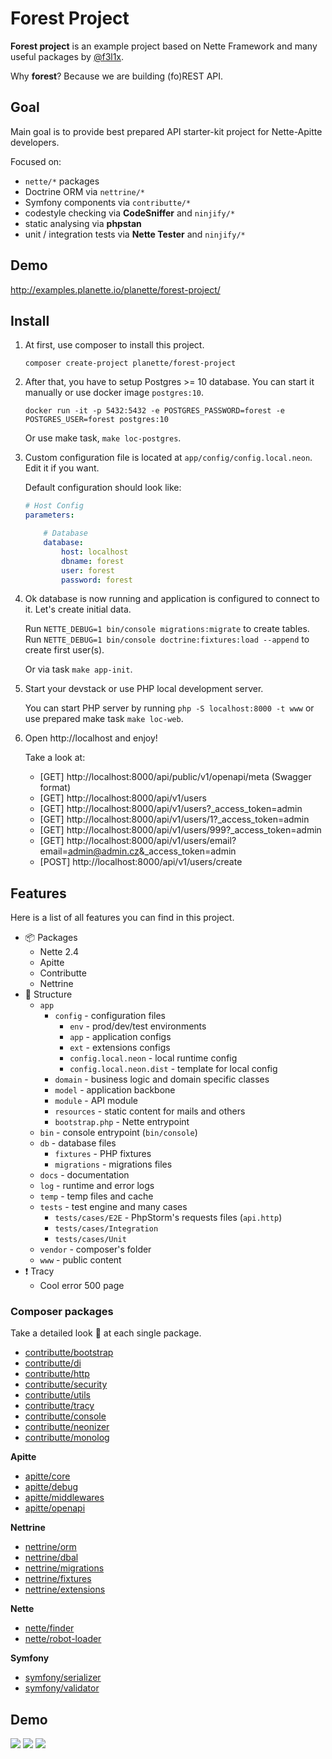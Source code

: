 # Forest Project

**Forest project** is an example project based on Nette Framework and many useful packages by [@f3l1x](https://github.com/f3l1x).

Why **forest**? Because we are building (fo)REST API.

## Goal

Main goal is to provide best prepared API starter-kit project for Nette-Apitte developers.

Focused on:

- `nette/*` packages
- Doctrine ORM via `nettrine/*`
- Symfony components via `contributte/*`
- codestyle checking via **CodeSniffer** and `ninjify/*`
- static analysing via **phpstan**
- unit / integration tests via **Nette Tester** and `ninjify/*`

## Demo

http://examples.planette.io/planette/forest-project/

## Install

1) At first, use composer to install this project.

    ```
    composer create-project planette/forest-project
    ```

2) After that, you have to setup Postgres >= 10 database. You can start it manually or use docker image `postgres:10`.
     
    ```
    docker run -it -p 5432:5432 -e POSTGRES_PASSWORD=forest -e POSTGRES_USER=forest postgres:10
    ```
    
    Or use make task, `make loc-postgres`.

3) Custom configuration file is located at `app/config/config.local.neon`. Edit it if you want.

    Default configuration should look like:

    ```yaml
    # Host Config
    parameters:
    
        # Database
        database:
            host: localhost
            dbname: forest
            user: forest
            password: forest
    ```

4) Ok database is now running and application is configured to connect to it. Let's create initial data.

    Run `NETTE_DEBUG=1 bin/console migrations:migrate` to create tables.
    Run `NETTE_DEBUG=1 bin/console doctrine:fixtures:load --append` to create first user(s).

    Or via task `make app-init`.

5) Start your devstack or use PHP local development server.

    You can start PHP server by running `php -S localhost:8000 -t www` or use prepared make task `make loc-web`.

6) Open http://localhost and enjoy!

    Take a look at: 
    - [GET] http://localhost:8000/api/public/v1/openapi/meta (Swagger format)
    - [GET] http://localhost:8000/api/v1/users
    - [GET] http://localhost:8000/api/v1/users?_access_token=admin
    - [GET] http://localhost:8000/api/v1/users/1?_access_token=admin
    - [GET] http://localhost:8000/api/v1/users/999?_access_token=admin
    - [GET] http://localhost:8000/api/v1/users/email?email=admin@admin.cz&_access_token=admin
    - [POST] http://localhost:8000/api/v1/users/create

## Features

Here is a list of all features you can find in this project.

- :package: Packages
    - Nette 2.4
    - Apitte
    - Contributte
    - Nettrine
- :deciduous_tree: Structure
    - `app`
        - `config` - configuration files
            - `env` - prod/dev/test environments
            - `app` - application configs
            - `ext` - extensions configs
            - `config.local.neon` - local runtime config
            - `config.local.neon.dist` - template for local config
        - `domain` - business logic and domain specific classes
        - `model` - application backbone
        - `module` - API module
        - `resources` - static content for mails and others
        - `bootstrap.php` - Nette entrypoint
    - `bin` - console entrypoint (`bin/console`)
    - `db` - database files
        - `fixtures` - PHP fixtures
        - `migrations` - migrations files
    - `docs` - documentation
    - `log` - runtime and error logs
    - `temp` - temp files and cache
    - `tests` - test engine and many cases
        - `tests/cases/E2E` - PhpStorm's requests files (`api.http`)
        - `tests/cases/Integration`
        - `tests/cases/Unit`
    - `vendor` - composer's folder
    - `www` - public content
- :exclamation: Tracy
    - Cool error 500 page

### Composer packages

Take a detailed look :eyes: at each single package.

- [contributte/bootstrap](https://contributte.org/packages/contributte/bootstrap.html)
- [contributte/di](https://contributte.org/packages/contributte/di.html)
- [contributte/http](https://contributte.org/packages/contributte/http.html)
- [contributte/security](https://contributte.org/packages/contributte/security.html)
- [contributte/utils](https://contributte.org/packages/contributte/utils.html)
- [contributte/tracy](https://contributte.org/packages/contributte/tracy.html)
- [contributte/console](https://contributte.org/packages/contributte/console.html)
- [contributte/neonizer](https://contributte.org/packages/contributte/neonizer.html)
- [contributte/monolog](https://contributte.org/packages/contributte/monolog.html)

**Apitte**

- [apitte/core](https://contributte.org/packages/apitte/core.html)
- [apitte/debug](https://contributte.org/packages/apitte/debug.html)
- [apitte/middlewares](https://contributte.org/packages/apitte/middlewares.html)
- [apitte/openapi](https://contributte.org/packages/apitte/openapi.html)

**Nettrine**

- [nettrine/orm](https://contributte.org/packages/nettrine/orm.html)
- [nettrine/dbal](https://contributte.org/packages/nettrine/dbal.html)
- [nettrine/migrations](https://contributte.org/packages/nettrine/migrations.html)
- [nettrine/fixtures](https://contributte.org/packages/nettrine/fixtures.html)
- [nettrine/extensions](https://contributte.org/packages/nettrine/extensions.html)

**Nette**

- [nette/finder](https://github.com/nette/finder)
- [nette/robot-loader](https://github.com/nette/robot-loader)

**Symfony**

- [symfony/serializer](https://github.com/symfony/serializer)
- [symfony/validator](https://github.com/symfony/validator)

## Demo

![](docs/assets/screenshot1.png)
![](docs/assets/screenshot2.png)
![](docs/assets/screenshot3.png)
